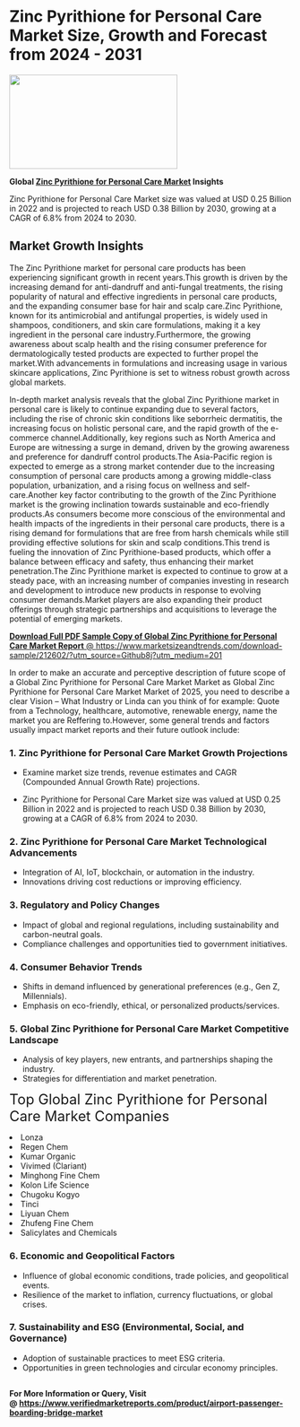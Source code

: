 <H1>Zinc Pyrithione for Personal Care Market Size, Growth and Forecast from 2024 - 2031</H1><img class="aligncenter size-medium wp-image-584254" src="https://thirdeyenews.in/wp-content/uploads/2024/09/Global-Market-Research-300x168.jpeg" alt="" width="300" height="168" /><p><strong>Global&nbsp;<a href="https://www.marketsizeandtrends.com/download-sample/212602/?utm_source=Github8j?utm_medium=201">Zinc Pyrithione for Personal Care Market</a> Insights</strong></p><p>Zinc Pyrithione for Personal Care Market size was valued at USD 0.25 Billion in 2022 and is projected to reach USD 0.38 Billion by 2030, growing at a CAGR of 6.8% from 2024 to 2030.</p><p><h2>Market Growth Insights</h2> <p>The Zinc Pyrithione market for personal care products has been experiencing significant growth in recent years.This growth is driven by the increasing demand for anti-dandruff and anti-fungal treatments, the rising popularity of natural and effective ingredients in personal care products, and the expanding consumer base for hair and scalp care.Zinc Pyrithione, known for its antimicrobial and antifungal properties, is widely used in shampoos, conditioners, and skin care formulations, making it a key ingredient in the personal care industry.Furthermore, the growing awareness about scalp health and the rising consumer preference for dermatologically tested products are expected to further propel the market.With advancements in formulations and increasing usage in various skincare applications, Zinc Pyrithione is set to witness robust growth across global markets.</p> <p><a href="#sample-link"></a></p> <p>In-depth market analysis reveals that the global Zinc Pyrithione market in personal care is likely to continue expanding due to several factors, including the rise of chronic skin conditions like seborrheic dermatitis, the increasing focus on holistic personal care, and the rapid growth of the e-commerce channel.Additionally, key regions such as North America and Europe are witnessing a surge in demand, driven by the growing awareness and preference for dandruff control products.The Asia-Pacific region is expected to emerge as a strong market contender due to the increasing consumption of personal care products among a growing middle-class population, urbanization, and a rising focus on wellness and self-care.Another key factor contributing to the growth of the Zinc Pyrithione market is the growing inclination towards sustainable and eco-friendly products.As consumers become more conscious of the environmental and health impacts of the ingredients in their personal care products, there is a rising demand for formulations that are free from harsh chemicals while still providing effective solutions for skin and scalp conditions.This trend is fueling the innovation of Zinc Pyrithione-based products, which offer a balance between efficacy and safety, thus enhancing their market penetration.The Zinc Pyrithione market is expected to continue to grow at a steady pace, with an increasing number of companies investing in research and development to introduce new products in response to evolving consumer demands.Market players are also expanding their product offerings through strategic partnerships and acquisitions to leverage the potential of emerging markets.</p> <p><a href="#more-link"></p><p><span class=""><strong>Download Full PDF Sample Copy of Global Zinc Pyrithione for Personal Care Market Report</strong> @ <a href="https://www.marketsizeandtrends.com/download-sample/212602/?utm_source=Github8j?utm_medium=201" target="_blank">https://www.marketsizeandtrends.com/download-sample/212602/?utm_source=Github8j?utm_medium=201</a></span></p><p>In order to make an accurate and perceptive description of future scope of a Global&nbsp;Zinc Pyrithione for Personal Care Market Market as Global&nbsp;Zinc Pyrithione for Personal Care Market Market of 2025, you need to describe a clear Vision &ndash; What Industry or Linda can you think of for example: Quote from a Technology, healthcare, automotive, renewable energy, name the market you are Reffering to.However, some general trends and factors usually impact market reports and their future outlook include:</p><h3>1.&nbsp;<strong>Zinc Pyrithione for Personal Care Market Growth Projections</strong></h3><ul><li>Examine market size trends, revenue estimates and CAGR (Compounded Annual Growth Rate) projections.</li><li><p>Zinc Pyrithione for Personal Care Market size was valued at USD 0.25 Billion in 2022 and is projected to reach USD 0.38 Billion by 2030, growing at a CAGR of 6.8% from 2024 to 2030.</p></li></ul><h3>2.&nbsp;<strong>Zinc Pyrithione for Personal Care Market Technological Advancements</strong></h3><ul><li>Integration of AI, IoT, blockchain, or automation in the industry.</li><li>Innovations driving cost reductions or improving efficiency.</li></ul><h3>3.&nbsp;<strong>Regulatory and Policy Changes</strong></h3><ul><li>Impact of global and regional regulations, including sustainability and carbon-neutral goals.</li><li>Compliance challenges and opportunities tied to government initiatives.</li></ul><h3>4.&nbsp;<strong>Consumer Behavior Trends</strong></h3><ul><li>Shifts in demand influenced by generational preferences (e.g., Gen Z, Millennials).</li><li>Emphasis on eco-friendly, ethical, or personalized products/services.</li></ul><h3>5.&nbsp;<strong>Global Zinc Pyrithione for Personal Care Market Competitive Landscape</strong></h3><ul><li>Analysis of key players, new entrants, and partnerships shaping the industry.</li><li>Strategies for differentiation and market penetration.</li></ul><p data-pm-slice="1 1 []"><span style="color: inherit; font-family: inherit; font-size: 25px;">Top Global Zinc Pyrithione for Personal Care Market Companies</span></p><div class="" data-test-id=""><p><li>Lonza</li><li> Regen Chem</li><li> Kumar Organic</li><li> Vivimed (Clariant)</li><li> Minghong Fine Chem</li><li> Kolon Life Science</li><li> Chugoku Kogyo</li><li> Tinci</li><li> Liyuan Chem</li><li> Zhufeng Fine Chem</li><li> Salicylates and Chemicals</li></p></div><h3>6.&nbsp;<strong>Economic and Geopolitical Factors</strong></h3><ul><li>Influence of global economic conditions, trade policies, and geopolitical events.</li><li>Resilience of the market to inflation, currency fluctuations, or global crises.</li></ul><h3>7.&nbsp;<strong>Sustainability and ESG (Environmental, Social, and Governance)</strong></h3><ul><li>Adoption of sustainable practices to meet ESG criteria.</li><li>Opportunities in green technologies and circular economy principles.</li></ul><h2><strong style="font-size: 14px;">For More Information or Query, Visit @&nbsp;</strong><a style="background-color: #ffffff; font-size: 14px;" href="https://www.marketsizeandtrends.com/report/zinc-pyrithione-for-personal-care-market/" target="_blank">https://www.verifiedmarketreports.com/product/airport-passenger-boarding-bridge-market</a></h2>